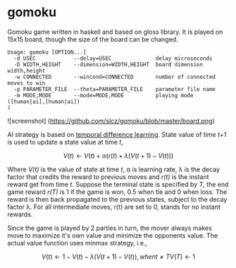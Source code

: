 # gomoku
Gomoku game written in haskell and based on gloss library. It is played on 15x15 board, though the size of the board can be changed.

```
Usage: gomoku [OPTION...]
  -d USEC            --delay=USEC              delay microseconds
  -D WIDTH,HEIGHT    --dimension=WIDTH,HEIGHT  board dimension width,height
  -w CONNECTED       --wincond=CONNECTED       number of connected moves to win
  -p PARAMETER_FILE  --theta=PARAMETER_FILE    parameter file name
  -m MODE,MODE       --mode=MODE,MODE          playing mode ([human|ai],[human|ai])
)
```

![screenshot] (https://github.com/slcz/gomoku/blob/master/board.png)

AI strategy is based on [temporal difference learning](http://en.wikipedia.org/wiki/Temporal_difference_learning). State value of time _t+1_ is used to update a state value at time _t_,
```math
        V(t) ← V(t) + α(r(t) + λ(V(t+1) - V(t)))
```
Where _V(t)_ is the value of state at time _t_, α is learning rate, λ is the decay factor that credits the reward to previous moves and _r(t)_ is the instant reward get from time _t_. Suppose the terminal state is specified by _T_, the end game reward _r(T)_ is 1 if the game is won, 0.5 when tie and 0 when loss. The reward is then back propagated to the previous states, subject to the decay factor λ. For all intermediate moves, _r(t)_ are set to 0, stands for no instant rewards.

Since the game is played by 2 parties in turn, the mover always makes move to maximize it's own value and minimize the opponents value. The actual value function uses minmax strategy, i.e.,
```math
        V(t) ← 1 - V(t) - λ(V(t+1) - V(t)), when t ≠ T
        V(T) ← 1
```
